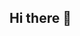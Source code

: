 ## Hi there 👋

<!--
**Bmack1915/Bmack1915** is a ✨ _special_ ✨ repository because its `README.md` (this file) appears on your GitHub profile.

Welcome to my GitHub profile! Here's a bit about me:

🔭 I’m currently working on: Full-Stack Development using React and .NET Core
🌱 I’m currently learning: Web Design, Full Stack Development, Node.js
💬 Ask me about: Web development, API integration, .NET, and React
📫 How to reach me: [LinkedIn](https://www.linkedin.com/in/ben-mackellar-7b41a7189/)
📝 Check out my latest CV
⚡ Fun fact: I love doing climbing, hiking, running and swimming

Skills & Tools 🛠

Full-Stack Web Development: React, ASP.NET, C#, JavaScript, HTML, CSS, Tailwind CSS, Next/Material UI
State Management: Redux Toolkit, Context API
Database Management: PostgreSQL, SQLite, LINQ
API Integration: Google Maps, Leaflet Maps, RESTful APIs, OAuth 2.0, JWT
Mobile Development: Swift, XCode
Testing: Postman, Chrome DevTools
Version Control: Git, GitHub

Udemy Courses 📚
Here are some of the Udemy courses I have completed:

The Ultimate React Course 2024 — Jonas Schmedtmann
Ultimate C# Masterclass for 2024 — Krystyna Ślusarczyk
The Complete Python Bootcamp From Zero to Hero in Python - Jose Portilla
